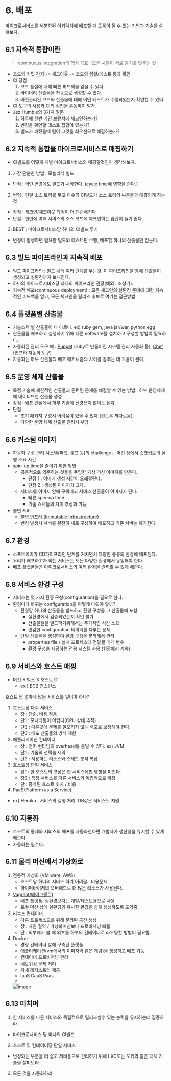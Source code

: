 # 6. 배포
마이크로서비스를 세분화된 아키텍처에 배포할 때 도움이 될 수 있는 기법과 기술을 살펴보자.

## 6.1 지속적 통합이란
> continuous integration의 핵심 목표 : 모든 사람이 서로 동기를 맞추는 것

- 코드의 커밋 감지 -> 체크아웃 -> 코드의 컴일/테스트 통과 확인
- CI 장점
  1. 코드 품질에 대해 빠른 피드백을 얻을 수 있다.
  2. 바이너리 산출물을 자동으로 생성할 수 있다.
  3. 버전관리된 코드와 산출물에 대해 어떤 테스트가 수행되었는지 확인할 수 있다.
- CI 도구의 사용과 CI의 실천을 혼동하지 말자.
- Jez Humble의 3가지 질문
  1. 하루에 한번 메인 브랜치에 체크인하는가?
  2. 변경을 확인할 테스트 집합이 있는가?
  3. 빌드가 깨졌을때 팀이 그것을 최우선으로 해결하는가?

## 6.2 지속적 통합을 마이크로서비스로 매핑하기
- CI빌드를 어떻게 개별 마이크로서비스와 매핑할것인지 생각해보자.
1. 가장 단순한 방법 : 모놀리식 빌드
  - 단점 : 어떤 변경에도 빌드가 시작한다. (cycle time에 영향을 준다.)
2. 변형 : 단일 소스 트리를 두고 다수의 CI빌드가 소스 트리의 부분들과 매핑되게 하는 것
  - 장점 : 체크인/체크아웃 과정이 더 단순해진다
  - 단점 : 한번에 여러 서비스의 소스 코드에 체크인하는 습관이 들기 쉽다.
3. BEST : 마이크로서비스당 하나의 CI빌드 두기
  - 변경이 발생하면 필요한 빌드와 테스트만 수행, 배포할 하나의 산출물만 얻는다.

## 6.3 빌드 파이프라인과 지속적 배포

- 빌드 파이프라인 : 빌드 내에 여러 단계를 두는것. 이 파이프라인을 통해 산출물이 생성되고 실환경까지 보내진다.
- 하나의 마이크로서비스당 하나의 파이프라인 권장(예외 : 초창기).
- 지속적 배포(continuous deployment) : 모든 체크인의 실환경 준비에 대한 지속적인 피드백을 얻고, 모든 체크인을 릴리즈 후보로 여기는 접근방법

## 6.4 플랫폼별 산출물

- 기술스택 별 산출물이 다 다르다. ex) ruby gem, java jar/war, python egg
- 산출물을 배포하고 실행하기 위해 다른 software를 설치하고 구성할 방법이 필요하다.
- 자동화된 관리 도구 예 : [Puppet](https://puppet.com/) (ruby로 만들어진 시스템 관리 자동화 툴), [Chef](https://www.chef.io/products/chef-automate) (인프라 자동화 도구)
- 자동화는 하부 산출물의 배포 매커니즘의 차이를 감추는 데 도움이 된다.


## 6.5 운영 체제 산출물
- 특정 기술에 제한적인 산출물과 관련된 문제를 해결할 수 있는 방법 : 하부 운영체제에 네이티브한 산출물 생성
- 장점 : 배포 관점에서 하부 기술에 신경쓰지 않아도 된다.
- 단점
  - 초기 패키지 구성시 어려움이 있을 수 있다.(윈도우 까다로움)
  - 다양한 운영 체제 산출물 관리시 부담

## 6.6 커스텀 이미지
- 자동화 구성 관리 시스템(퍼펫, 쉐프 등)의 challenge는 머신 상에서 스크립트의 실행 소요 시간
- spin-up time을 줄이기 위한 방법
  - 공통적으로 의존하는 것들을 주입한 가상 머신 이미지를 만든다.
    - 단점 1 : 이미지 생성 시간이 오래걸린다.
    - 단점 2 : 생성된 이미지가 크다.
  - 서비스를 이미지 안에 구워내고 서비스 산출물이 이미지가 된다.
    - 빠른 spin-up time
    - 기술 스택들의 차이 추상화 가능
- 불변 서버
  - [불변 인프라 (Immutable Infrastructure)](https://zetawiki.com/wiki/%EB%B6%88%EB%B3%80_%EC%9D%B8%ED%94%84%EB%9D%BC)
  - 변경 발생시 서버를 완전히 새로 구성하여 배포하고 기존 서버는 폐기한다.


## 6.7 환경

- 소프트웨어가 CD파이프라인 단계를 거치면서 다양한 종류의 환경에 배포된다.
- 우리가 배포하고자 하는 서비스는 모든 다양한 환경에서 동일해야 한다. 
- 배포 플랫폼들은 마이크로서비스의 여러 환경을 관리할 수 있게 해준다.

## 6.8 서비스 환경 구성

- 서비스는 몇 가지 환경 구성(configuration)을 필요로 한다.
- 환경마다 바뀌는 configuration을 어떻게 다뤄야 할까? 
    - 환경당 하나의 산출물을 빌드하고 환경 구성을 그 산출물에 포함
        - 실환경에서 검증되었는지 확인 불가
        - 산출물들을 빌드하기위해서는 추가적인 시간 소요
        - 민감한 configuration 데이터를 다루는 문제
    - 단일 산출물을 생성하여 환경 구성을 분리해서 관리
        - properties file / 설치 프로세스에 전달될 매개 변수
        - 환경 구성을 제공하는 전용 시스템 사용 (11장에서 계속)

## 6.9 서비스와 호스트 매핑

- 머신 X 박스 X 호스트 O
    - ex ) EC2 인스턴스

호스트 당 얼마나 많은 서비스를 넣어야 하나?

1. 호스트당 다수 서비스
    - 장 : 단순, 비용 적음
    - 단1 : 모니터링이 어렵다(CPU 상태 추적)
    - 단2 : 다른곳에 문제를 일으키지 않는 배포르 보장해야 한다.
    - 단3 : 배포 산출물의 방식 제한
2. 애플리케이션 컨테이너
    - 장 : 언어 런타임의 overhead를 줄일 수 있다. ex) JVM
    - 단1 : 기술의 선택을 제약
    - 단2 : 사용하는 리소스와 스레드 분석 복잡
3. 호스트당 단일 서비스
    - 장1 : 한 호스트의 고장은 한 서비스에만 영향을 미친다.
    - 장2 : 특정 서비스를 다른 서비스와 독립적으로 확장
    - 단 : 증가된 호스트 숫자 / 비용
4. PaaS(Platform as a Service)
- ex) Heroku : 서비스의 실행 처리, DB같은 서비스도 지원


## 6.10 자동화

- 호스트의 통제와 서비스의 배포를 자동화한다면 개발자가 생산성을 유지할 수 있게 해준다.
- 자동화는 필수다.

## 6.11 물리 머신에서 가상화로

1. 전통적 가상화 (VM ware, AWS)
    - 호스트당 하나의 서비스 하기 어려움.. 비용문제
    - 하이퍼바이저의 오버헤드로 더 많은 리소스가 사용된다.
2. [Vagrant(베이그랜트)](https://www.vagrantup.com/)
    - 배포 플랫폼. 실환경보다는 개발/테스트용으로 사용
    - 로컬 머신 상에 실환경과 유사한 환경을 쉽게 생성하도록 도와줌
3. 리눅스 컨테이너
    - 다른 프로세스드를 위해 분리된 공간 생성
    - 장 : 자원 절약 / 가상화머신보다 프로비저닝 빠름
    - 단 : 외부에서 볼 때 외부를 하부의 컨테이너로 라우팅할 방법이 필요함.
4. Docker
    - 경량 컨테이너 상에 구축된 플랫폼
    - 애플리케이션(vm에서의 이미지와 같은 개념)을 생성하고 배포 가능
    - 컨테이너 프로비저닝 관리
    - 네트워킹 문제 처리
    - 자체 레지스트리 제공
    - IaaS CaaS Paas
    - 
    ![image](https://user-images.githubusercontent.com/11023497/121037862-c79a8780-c7ea-11eb-83c1-b6b923d227f6.png)


## 6.13 마치며

1. 한 서비스를 다른 서비스와 독립적으로 릴리즈할수 있는 능력을 유지하는데 집중하라. 
- 마이크로서비스 당 하나의 CI빌드

2. 호스트 및 컨테이너당 단일 서비스
- 변경되는 부분을 더 쉽고 저비용으로 관리하기 위해 LXC또는 도커와 같은 대체 기술을 살펴보라.

3. 모든 것을 자동화하라

